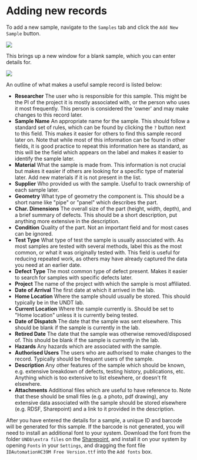 # Adding new records

To add a new sample, navigate to the `Samples` tab and click the `Add New Sample` button.

<img align="center" src="https://raw.githubusercontent.com/undt-group-handbook/undt-handbook-v1.0/main/book/template/resources/undb/new_sample.png">

This brings up a new window for a blank sample, which you can enter details for.

<img align="center" src="https://raw.githubusercontent.com/undt-group-handbook/undt-handbook-v1.0/main/book/template/resources/undb/sample_record.png">

An outline of what makes a useful sample record is listed below:

- **Researcher**
	The user who is responsible for this sample. This might be the PI of the project it is mostly associated with, or the person who uses it most frequently. This person is considered the 'owner' and may make changes to this record later.
- **Sample Name**
	An appropriate name for the sample. This should follow a standard set of rules, which can be found by clicking the `?` button next to this field. This makes it easier for others to find this sample record later on. Note that while most of this information can be found in other fields, it is good practice to repeat this information here as standard, as this will be the field which appears on the label and makes it easier to identify the sample later.
- **Material**
	What the sample is made from. This information is not crucial but makes it easier if others are looking for a specific type of material later. Add new materials if it is not present in the list.
- **Supplier**
	Who provided us with the sample. Useful to track ownership of each sample later.
- **Geometry**
	What type of geometry the component is. This should be a short name like "pipe" or "panel" which describes the part.
- **Char. Dimensions**
	The overall size of the part (height, width, depth), and a brief summary of defects. This should be a short description, put anything more extensive in the description.
- **Condition**
	Quality of the part. Not an important field and for most cases can be ignored.
- **Test Type**
	What type of test the sample is usually associated with. As most samples are tested with several methods, label this as the most common, or what it was originally tested with. This field is useful for reducing repeated work, as others may have already captured the data you need at an earlier date.
- **Defect Type**
	The most common type of defect present. Makes it easier to search for samples with specific defects later.
- **Project**
	The name of the project with which the sample is most affiliated.
- **Date of Arrival**
	The first date at which it arrived in the lab.
- **Home Location**
	Where the sample should usually be stored. This should typically be in the UNDT lab.
- **Current Location**
	Where the sample currently is. Should be set to "Home location" unless it is currently being tested.
- **Date of Dispatch**
	The date that the sample was sent elsewhere. This should be blank if the sample is currently in the lab.
- **Retired Date**
	The date that the sample was otherwise removed/disposed of. This should be blank if the sample is currently in the lab.
- **Hazards**
	Any hazards which are associated with the sample.
- **Authorised Users**
	The users who are authorised to make changes to the record. Typically should be frequent users of the sample.
- **Description**
	Any other features of the sample which should be known, e.g. extensive breakdown of defects, testing history, publications, etc. Anything which is too extensive to list elsewhere, or doesn't fit elsewhere.
- **Attachments**
	Additional files which are useful to have reference to. Note that these should be small files (e.g. a photo, pdf drawing), any extensive data associated with the sample should be stored elsewhere (e.g. RDSF, Sharepoint) and a link to it provided in the description.

After you have entered the details for a sample, a unique ID and barcode will be generated for this sample. If the barcode is not generated, you will need to install an additional font to your system. Download the font from the folder `UNDb\extra files` on the [Sharepoint](https://uob.sharepoint.com/teams/grp-UNDTGroup/Shared%20Documents/Forms/AllItems.aspx), and install it on your system by opening `Fonts` in your `Settings`, and dragging the font file `IDAutomationHC39M Free Version.ttf` into the `Add fonts` box.
